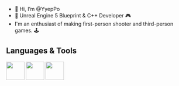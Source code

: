 - 👋 Hi, I’m @YyepPo
- 🚀 Unreal Engine 5 Blueprint & C++ Developer 🎮
- I'm an enthusiast of making first-person shooter and third-person games. 🕹️



## Languages & Tools
<img src="https://i.redd.it/31b2ii8hchi31.jpg" width=50 height50 >  <img src="https://imagedelivery.net/5MYSbk45M80qAwecrlKzdQ/2992f7cb-1666-4845-1826-4de5324ee800/public" width=50 height=50> <img src="https://upload.wikimedia.org/wikipedia/commons/0/0c/Blender_logo_no_text.svg" widht=50 height=50> 

<!---
YyepPo/YyepPo is a ✨ special ✨ repository because its `README.md` (this file) appears on your GitHub profile.
You can click the Preview link to take a look at your changes.
--->

